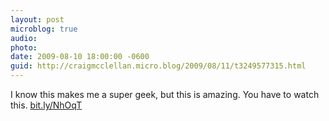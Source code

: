 ```yaml
---
layout: post
microblog: true
audio: 
photo: 
date: 2009-08-10 18:00:00 -0600
guid: http://craigmcclellan.micro.blog/2009/08/11/t3249577315.html
---
```

I know this makes me a super geek, but this is amazing.  You have to watch this. [bit.ly/NhOqT](http://bit.ly/NhOqT)
